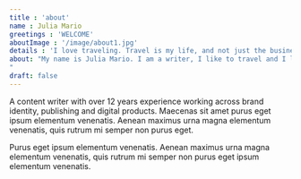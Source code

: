 ```yaml
---
title : 'about'
name : Julia Mario
greetings : 'WELCOME'
aboutImage : '/image/about1.jpg'
details : 'I love traveling. Travel is my life, and not just the business that I do. This is part of me, part of my feelings, thoughts, my past and future, a source of new strength and inspiration. These are my friends, scattered all over the world, my favorite cities, favorite streets, houses, beaches, sunsets, snow, rains and everything from which the fabric of our life.'
about: "My name is Julia Mario. I am a writer, I like to travel and I love to photograph beautiful nature places and happy peoples.
"
draft: false
---
```


A content writer with over 12 years experience working across brand identity, publishing and digital products. Maecenas sit amet purus eget ipsum elementum venenatis. Aenean maximus urna magna elementum venenatis, quis rutrum mi semper non purus eget.<br>

Purus eget ipsum elementum venenatis. Aenean maximus urna magna elementum venenatis, quis rutrum mi semper non purus eget ipsum elementum venenatis.
